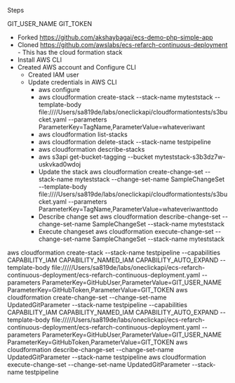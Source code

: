 Steps

GIT_USER_NAME
GIT_TOKEN

- Forked https://github.com/akshaybagai/ecs-demo-php-simple-app
- Cloned https://github.com/awslabs/ecs-refarch-continuous-deployment - This has the cloud formation stack  
- Install AWS CLI
- Created AWS account and Configure CLI
    - Created IAM user
    - Update credentials in AWS CLI
        - aws configure
        - aws cloudformation create-stack --stack-name myteststack --template-body file:////Users/sa819de/labs/oneclickapi/cloudformationtests/s3bucket.yaml --parameters ParameterKey=TagName,ParameterValue=whateveriwant
        - aws cloudformation list-stacks
        - aws cloudformation delete-stack --stack-name testpipeline
        - aws cloudformation describe-stacks
        - aws s3api get-bucket-tagging --bucket myteststack-s3b3dz7w-uskvkad0wdoj
        - Update the stack
            aws cloudformation create-change-set --stack-name myteststack --change-set-name SampleChangeSet --template-body file:////Users/sa819de/labs/oneclickapi/cloudformationtests/s3bucket.yaml --parameters ParameterKey=TagName,ParameterValue=whateveriwanttodo
        - Describe change set
            aws cloudformation describe-change-set --change-set-name SampleChangeSet --stack-name myteststack
        - Execute changeset
            aws cloudformation execute-change-set --change-set-name SampleChangeSet --stack-name myteststack





aws cloudformation create-stack --stack-name testpipeline --capabilities CAPABILITY_IAM CAPABILITY_NAMED_IAM CAPABILITY_AUTO_EXPAND --template-body file://///Users/sa819de/labs/oneclickapi/ecs-refarch-continuous-deployment/ecs-refarch-continuous-deployment.yaml --parameters ParameterKey=GitHubUser,ParameterValue=GIT_USER_NAME ParameterKey=GitHubToken,ParameterValue=GIT_TOKEN
aws cloudformation create-change-set --change-set-name UpdatedGitParameter --stack-name testpipeline --capabilities CAPABILITY_IAM CAPABILITY_NAMED_IAM CAPABILITY_AUTO_EXPAND --template-body file://///Users/sa819de/labs/oneclickapi/ecs-refarch-continuous-deployment/ecs-refarch-continuous-deployment.yaml --parameters ParameterKey=GitHubUser,ParameterValue=GIT_USER_NAME ParameterKey=GitHubToken,ParameterValue=GIT_TOKEN
aws cloudformation describe-change-set --change-set-name UpdatedGitParameter --stack-name testpipeline
aws cloudformation execute-change-set --change-set-name UpdatedGitParameter --stack-name testpipeline
